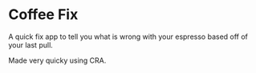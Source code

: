 # Coffee Fix

A quick fix app to tell you what is wrong with your espresso based off of your last pull. 

Made very quicky using CRA. 